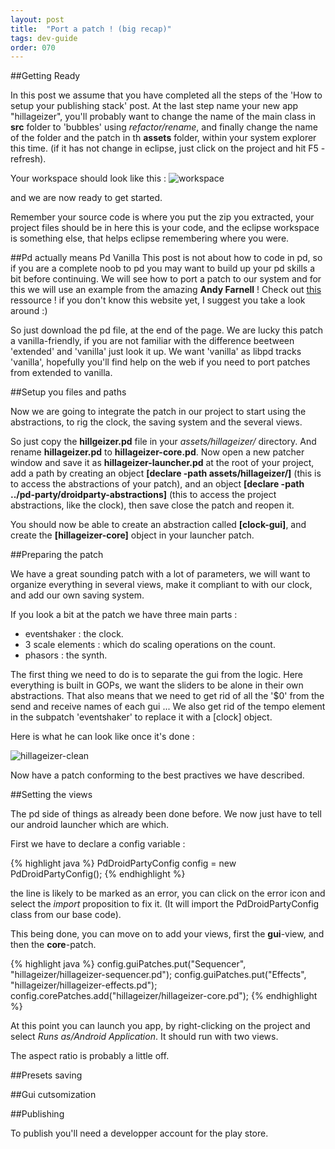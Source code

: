 ```yaml
---
layout: post
title:  "Port a patch ! (big recap)"
tags: dev-guide
order: 070
---
```


##Getting Ready

In this post we assume that you have completed all the steps of the 'How to setup your publishing stack' post. At the last step name your new app "hillageizer", you'll probably  want to change the name of the main class in **src** folder to 'bubbles' using *refactor/rename*, and finally change the name of the folder and the patch in th **assets** folder, within your system explorer this time. (if it has not change in eclipse, just click on the project and hit F5 - refresh).

Your workspace should look like this :
![workspace]({{site.baseurl}}/img/port_a_patch/workspace.png)

and we are now ready to get started. 

Remember your source code is where you put the zip you extracted, your project files should be in here this is your code, and the eclipse workspace is something else, that helps eclipse remembering where you were.

##Pd actually means Pd Vanilla
This post is not about how to code in pd, so if you are a complete noob to pd you may want to build up your pd skills a bit before continuing. We will see how to port a patch to our system and for this we will use an example from the amazing **Andy Farnell** ! Check out [this](http://obiwannabe.co.uk/html/toys/hillageizer/hillageizer.html) ressource ! if you don't know this website yet, I suggest you take a look around :)

So just download the pd file, at the end of the page. We are lucky this patch a vanilla-friendly, if you are not familiar with the difference beetween 'extended' and 'vanilla' just look it up. We want 'vanilla' as libpd tracks 'vanilla', hopefully you'll find help on the web if you need to port patches from extended to vanilla.



##Setup you files and paths

Now we are going to integrate the patch in our project to start using the abstractions, to rig the clock, the saving system and the several views.

So just copy the **hillgeizer.pd** file in your *assets/hillageizer/* directory. And rename **hillageizer.pd** to **hillageizer-core.pd**. Now open a new patcher window and save it as **hillageizer-launcher.pd** at the root of your project, add a path by creating an object **[declare -path assets/hillageizer/]** (this is to access the abstractions of your patch), and an object **[declare -path ../pd-party/droidparty-abstractions]** (this to access the project abstractions, like the clock), then save close the patch and reopen it.

You should now be able to create an abstraction called **[clock-gui]**, and create the **[hillageizer-core]** object in your launcher patch.

##Preparing the patch

We have a great sounding patch with a lot of parameters, we will want to organize everything in several views, make it compliant to with our clock, and add our own saving system.

If you look a bit at the patch we have three main parts :

* eventshaker : the clock.
* 3 scale elements : which do scaling operations on the count.
* phasors : the synth.

The first thing we need to do is to separate the gui from the logic. Here everything is built in GOPs, we want the sliders to be alone in their own abstractions. That also means that we need to get rid of all the '$0' from the send and receive names of each gui ... We also get rid of the tempo element in the subpatch 'eventshaker' to replace it with a [clock] object.

Here is what he can look like once it's done :

![hillageizer-clean]({{site.baseurl}}/img/port_a_patch/hillageizer-clean.png)

Now have a patch conforming to the best practives we have described.

##Setting the views

The pd side of things as already been done before. We now just have to tell our android launcher which are which.

First we have to declare a config variable :

{% highlight java %} 
PdDroidPartyConfig config = new PdDroidPartyConfig();
{% endhighlight %}

the line is likely to be marked as an error, you can click on the error icon and select the *import* proposition to fix it. (It will import the PdDroidPartyConfig class from our base code).

This being done, you can move on to add your views, first the **gui**-view, and then the **core**-patch.

{% highlight java %} 
config.guiPatches.put("Sequencer", "hillageizer/hillageizer-sequencer.pd");
config.guiPatches.put("Effects", "hillageizer/hillageizer-effects.pd");
config.corePatches.add("hillageizer/hillageizer-core.pd");
{% endhighlight %}

At this point you can launch you app, by right-clicking on the project and select *Runs as/Android Application*. It should run with two views.

The aspect ratio is probably a little off.

##Presets saving

##Gui cutsomization

##Publishing

To publish you'll need a developper account for the play store.
